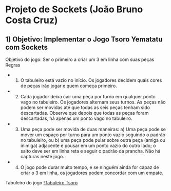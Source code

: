 # Projeto de Sockets (João Bruno Costa Cruz)

## 1) Objetivo: Implementar o Jogo Tsoro Yematatu com Sockets
Objetivo do jogo: Ser o primeiro a criar um 3 em linha com suas peças
Regras

- 1) O tabuleiro está vazio no início. Os jogadores decidem quais cores de peças
irão jogar e quem começa primeiro.

- 2) Cada jogador deixa cair uma peça por turno em qualquer ponto vago no
tabuleiro. Os jogadores alternam seus turnos. As peças não podem ser movidas
até que todas as seis peças tenham sido descartadas. Observe que depois que
todas as peças foram descartadas, há apenas um ponto vago no tabuleiro.

- 3) Uma peça pode ser movida de duas maneiras: a) Uma peça pode se mover um
espaço por turno para um ponto vazio seguindo o padrão no tabuleiro, ou b)
uma peça pode pular sobre outra peça (amiga ou inimiga) adjacente e pousar
em um ponto vazio do outro lado; o salto deve ser em linha reta e seguir o
padrão da prancha. Não há capturas neste jogo.

- 4) O jogo pode durar muito tempo, e se ninguém ainda for capaz de criar o 3 em
linha, os jogadores podem concordar com um empate.

Tabuleiro do jogo
[!Tabuleiro Tsoro](https://github.com/JBrunoCCruz/Tsoro-Yematatu/blob/aa226bc47b9ea871dec0e4c05241dcb60489a1bd/Tabuleiro%20de%20Tsoro%20Yematatu.PNG)
